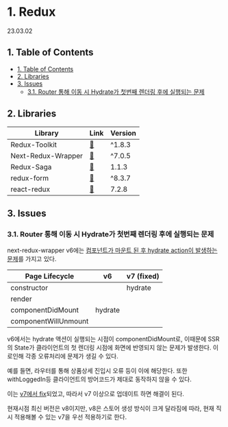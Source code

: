 # 1. Redux <!-- omit in toc -->

23.03.02

## 1. Table of Contents

- [1. Table of Contents](#1-table-of-contents)
- [2. Libraries](#2-libraries)
- [3. Issues](#3-issues)
  - [3.1. Router 통해 이동 시 Hydrate가 첫번째 렌더링 후에 실행되는 문제](#31-router-통해-이동-시-hydrate가-첫번째-렌더링-후에-실행되는-문제)

## 2. Libraries

| Library            | Link                                                       | Version |
| ------------------ | ---------------------------------------------------------- | ------- |
| Redux-Toolkit      | [🔗](https://redux-toolkit.js.org/)                        | ^1.8.3  |
| Next-Redux-Wrapper | [🔗](https://github.com/kirill-konshin/next-redux-wrapper) | ^7.0.5  |
| Redux-Saga         | [🔗](https://redux-saga.js.org/)                           | 1.1.3   |
| redux-form         | [🔗](https://redux-form.com/)                              | ^8.3.7  |
| react-redux        | [🔗](https://react-redux.js.org/)                          | 7.2.8   |

## 3. Issues

### 3.1. Router 통해 이동 시 Hydrate가 첫번째 렌더링 후에 실행되는 문제

next-redux-wrapper v6에는 [컴포넌트가 마운트 된 후 hydrate action이 발생하는 문제](https://github.com/kirill-konshin/next-redux-wrapper/issues/280)를 가지고 있다.

| Page Lifecycle       | v6      | v7 (fixed) |
| -------------------- | ------- | ---------- |
| constructor          |         | hydrate    |
| render               |         |            |
| componentDidMount    | hydrate |            |
| componentWillUnmount |         |            |

v6에서는 hydrate 액션이 실행되는 시점이 componentDidMount로, 이때문에 SSR의 State가 클라이언트의 첫 렌더링 시점에 화면에 반영되지 않는 문제가 발생한다. 이로인해 각종 오류처리에 문제가 생길 수 있다.

예를 들면, 라우터를 통해 상품상세 진입시 오류 등이 이에 해당한다. 또한 withLoggedIn등 클라이언트의 방어코드가 제대로 동작하지 않을 수 있다.

이는 [v7에서 fix](https://github.com/kirill-konshin/next-redux-wrapper/pull/295)되었고, 따라서 v7 이상으로 업데이트 하면 해결이 된다.

현재시점 최신 버전은 v8이지만, v8은 스토어 생성 방식이 크게 달라짐에 따라, 현재 직시 적용해볼 수 있는 v7을 우선 적용하기로 한다.

